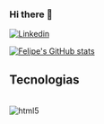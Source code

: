 ### Hi there 👋
[![Linkedin](https://img.shields.io/badge/LinkedIn-0077B5?style=for-the-badge&logo=linkedin&logoColor=white)](https://www.linkedin.com/in/felipe-gama-dantas/)

[![Felipe's GitHub stats](https://github-readme-stats.vercel.app/api?username=FelipeGamarock&show_icons=true&theme=radical)](https://github.com/anuraghazra/github-readme-stats)


## Tecnologias

<div style="display: inline_block"><br/>
  <img align="center" alt="html5" src="https://img.shields.io/badge/HTML-239120?style=for-the-badge&logo=html5&logoColor=white"
</div>
